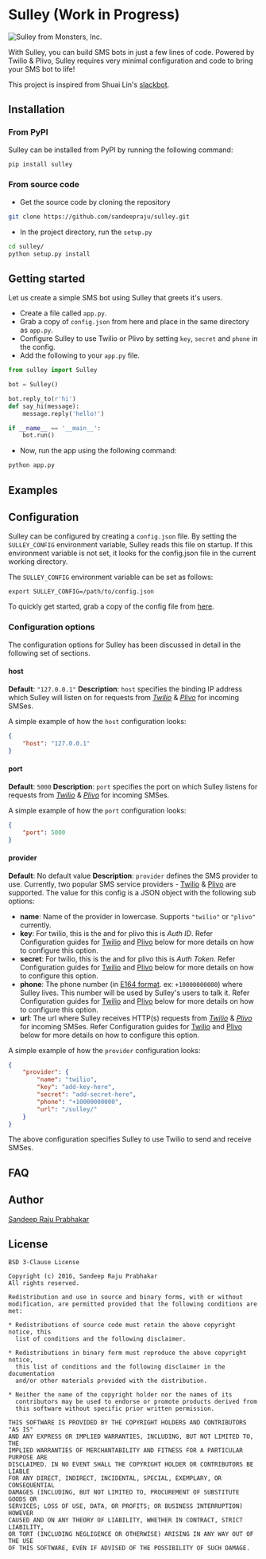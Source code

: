 Sulley (Work in Progress)
=========================

![Sulley from Monsters, Inc.](http://i.imgur.com/KvSWLHo.png)

With Sulley, you can build SMS bots in just a few lines of code. Powered by Twilio & Plivo, Sulley requires very minimal configuration and code to bring your SMS bot to life!

This project is inspired from Shuai Lin's [slackbot](https://github.com/lins05/slackbot).

## Installation

### From PyPI

Sulley can be installed from PyPI by running the following command:

```bash
pip install sulley
```

### From source code

* Get the source code by cloning the repository

```bash
git clone https://github.com/sandeepraju/sulley.git
```

* In the project directory, run the `setup.py`

```bash
cd sulley/
python setup.py install
```

## Getting started

Let us create a simple SMS bot using Sulley that greets it's users.

* Create a file called `app.py`.
* Grab a copy of `config.json` from here and place in the same directory as `app.py`.
* Configure Sulley to use Twilio or Plivo by setting `key`, `secret` and `phone` in the config.
* Add the following to your `app.py` file.

```python
from sulley import Sulley

bot = Sulley()

bot.reply_to(r'hi')
def say_hi(message):
    message.reply('hello!')

if __name__ == '__main__':
    bot.run()
```
* Now, run the app using the following command:

```bash
python app.py
```

## Examples

###

## Configuration

Sulley can be configured by creating a `config.json` file. By setting the `SULLEY_CONFIG` environment variable, Sulley reads this file on startup. If this environment variable is not set, it looks for the config.json file in the current working directory.

The `SULLEY_CONFIG` environment variable can be set as follows:

```
export SULLEY_CONFIG=/path/to/config.json
```
To quickly get started, grab a copy of the config file from [here](./config.json).

### Configuration options

The configuration options for Sulley has been discussed in detail in the following set of sections.

#### host

__Default__: `"127.0.0.1"`
__Description__: `host` specifies the binding IP address which Sulley will listen on for requests from [_Twilio_](https://www.twilio.com) & [_Plivo_](https://www.plivo.com) for incoming SMSes.

A simple example of how the `host` configuration looks:

```json
{
    "host": "127.0.0.1"
}
```

#### port

__Default__: `5000`
__Description__: `port` specifies the port on which Sulley listens for requests from [_Twilio_](https://www.twilio.com) & [_Plivo_](https://www.plivo.com) for incoming SMSes.

A simple example of how the `port` configuration looks:

```json
{
    "port": 5000
}
```

#### provider

__Default__: No default value
__Description__: `provider` defines the SMS provider to use. Currently, two popular SMS service providers - [Twilio](https://www.twilio.com) & [Plivo](https://www.plivo.com) are supported. The value for this config is a JSON object with the following sub options:

* __name__: Name of the provider in lowercase. Supports `"twilio"` or `"plivo"` currently.
* __key__: For twilio, this is the _<whatever>_ and for plivo this is _Auth ID_. Refer Configuration guides for [Twilio]() and [Plivo]() below for more details on how to configure this option.
* __secret__: For twilio, this is the _<whatever>_ and for plivo this is _Auth Token_. Refer Configuration guides for [Twilio]() and [Plivo]() below for more details on how to configure this option.
* __phone__: The phone number (in [E164 format](https://en.wikipedia.org/wiki/E.164). ex: `+10000000000`) where Sulley lives. This number will be used by Sulley's users to talk it. Refer Configuration guides for [Twilio]() and [Plivo]() below for more details on how to configure this option.
* __url__: The url where Sulley receives HTTP(s) requests from [_Twilio_](https://www.twilio.com) & [_Plivo_](https://www.plivo.com) for incoming SMSes. Refer Configuration guides for [Twilio](https://www.twilio.com/help/faq/sms/how-do-i-assign-my-twilio-number-to-my-sms-application) and [Plivo](https://www.plivo.com/docs/getting-started/reply-to-an-incoming-sms/#create-an-application) below for more details on how to configure this option.

A simple example of how the `provider` configuration looks:

```json
{
    "provider": {
        "name": "twilio",
        "key": "add-key-here",
        "secret": "add-secret-here",
        "phone": "+10000000000",
        "url": "/sulley/"
    }
}
```

The above configuration specifies Sulley to use Twilio to send and receive SMSes.

## FAQ

## Author

[Sandeep Raju Prabhakar](https://twitter.com/sandeeprajup)


## License

```
BSD 3-Clause License

Copyright (c) 2016, Sandeep Raju Prabhakar
All rights reserved.

Redistribution and use in source and binary forms, with or without
modification, are permitted provided that the following conditions are met:

* Redistributions of source code must retain the above copyright notice, this
  list of conditions and the following disclaimer.

* Redistributions in binary form must reproduce the above copyright notice,
  this list of conditions and the following disclaimer in the documentation
  and/or other materials provided with the distribution.

* Neither the name of the copyright holder nor the names of its
  contributors may be used to endorse or promote products derived from
  this software without specific prior written permission.

THIS SOFTWARE IS PROVIDED BY THE COPYRIGHT HOLDERS AND CONTRIBUTORS "AS IS"
AND ANY EXPRESS OR IMPLIED WARRANTIES, INCLUDING, BUT NOT LIMITED TO, THE
IMPLIED WARRANTIES OF MERCHANTABILITY AND FITNESS FOR A PARTICULAR PURPOSE ARE
DISCLAIMED. IN NO EVENT SHALL THE COPYRIGHT HOLDER OR CONTRIBUTORS BE LIABLE
FOR ANY DIRECT, INDIRECT, INCIDENTAL, SPECIAL, EXEMPLARY, OR CONSEQUENTIAL
DAMAGES (INCLUDING, BUT NOT LIMITED TO, PROCUREMENT OF SUBSTITUTE GOODS OR
SERVICES; LOSS OF USE, DATA, OR PROFITS; OR BUSINESS INTERRUPTION) HOWEVER
CAUSED AND ON ANY THEORY OF LIABILITY, WHETHER IN CONTRACT, STRICT LIABILITY,
OR TORT (INCLUDING NEGLIGENCE OR OTHERWISE) ARISING IN ANY WAY OUT OF THE USE
OF THIS SOFTWARE, EVEN IF ADVISED OF THE POSSIBILITY OF SUCH DAMAGE.

```
